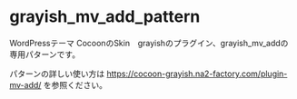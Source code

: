 # grayish_mv_add_pattern
WordPressテーマ CocoonのSkin　grayishのプラグイン、grayish_mv_addの専用パターンです。

パターンの詳しい使い方は
https://cocoon-grayish.na2-factory.com/plugin-mv-add/
を参照ください。
